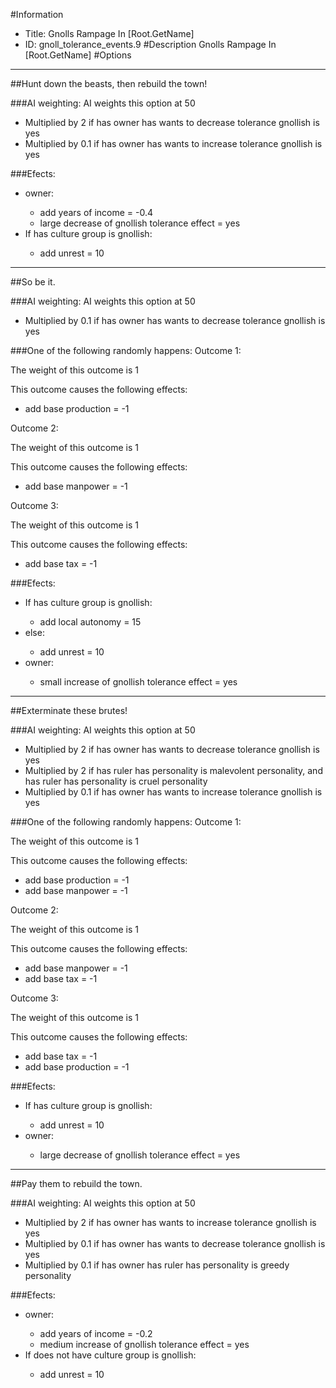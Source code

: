#Information
 - Title: Gnolls Rampage In [Root.GetName]
 - ID: gnoll_tolerance_events.9
#Description
Gnolls Rampage In [Root.GetName]
#Options

___
##Hunt down the beasts, then rebuild the town!

###AI weighting:
AI weights this option at 50
 - Multiplied by 2 if has owner has wants to decrease tolerance gnollish is yes
 - Multiplied by 0.1 if has owner has wants to increase tolerance gnollish is yes


###Efects:<ul><li>owner:</li><ul><li>add years of income = -0.4</li><li>large decrease of gnollish tolerance effect = yes</li></ul><li>If has culture group is gnollish:</li><ul><li>add unrest = 10</li></ul></ul>

___
##So be it.

###AI weighting:
AI weights this option at 50
 - Multiplied by 0.1 if has owner has wants to decrease tolerance gnollish is yes


###One of the following randomly happens:
Outcome 1:

The weight of this outcome is 1

This outcome causes the following effects:<ul><li>add base production = -1</li></ul>
Outcome 2:

The weight of this outcome is 1

This outcome causes the following effects:<ul><li>add base manpower = -1</li></ul>
Outcome 3:

The weight of this outcome is 1

This outcome causes the following effects:<ul><li>add base tax = -1</li></ul>

###Efects:<ul><li>If has culture group is gnollish:</li><ul><li>add local autonomy = 15</li></ul><li>else:</li><ul><li>add unrest = 10</li></ul><li>owner:</li><ul><li>small increase of gnollish tolerance effect = yes</li></ul></ul>

___
##Exterminate these brutes!

###AI weighting:
AI weights this option at 50
 - Multiplied by 2 if has owner has wants to decrease tolerance gnollish is yes
 - Multiplied by 2 if has ruler has personality is malevolent personality, and has ruler has personality is cruel personality
 - Multiplied by 0.1 if has owner has wants to increase tolerance gnollish is yes


###One of the following randomly happens:
Outcome 1:

The weight of this outcome is 1

This outcome causes the following effects:<ul><li>add base production = -1</li><li>add base manpower = -1</li></ul>
Outcome 2:

The weight of this outcome is 1

This outcome causes the following effects:<ul><li>add base manpower = -1</li><li>add base tax = -1</li></ul>
Outcome 3:

The weight of this outcome is 1

This outcome causes the following effects:<ul><li>add base tax = -1</li><li>add base production = -1</li></ul>

###Efects:<ul><li>If has culture group is gnollish:</li><ul><li>add unrest = 10</li></ul><li>owner:</li><ul><li>large decrease of gnollish tolerance effect = yes</li></ul></ul>

___
##Pay them to rebuild the town.

###AI weighting:
AI weights this option at 50
 - Multiplied by 2 if has owner has wants to increase tolerance gnollish is yes
 - Multiplied by 0.1 if has owner has wants to decrease tolerance gnollish is yes
 - Multiplied by 0.1 if has owner has ruler has personality is greedy personality


###Efects:<ul><li>owner:</li><ul><li>add years of income = -0.2</li><li>medium increase of gnollish tolerance effect = yes</li></ul><li>If does not have culture group is gnollish:</li><ul><li>add unrest = 10</li></ul></ul>

